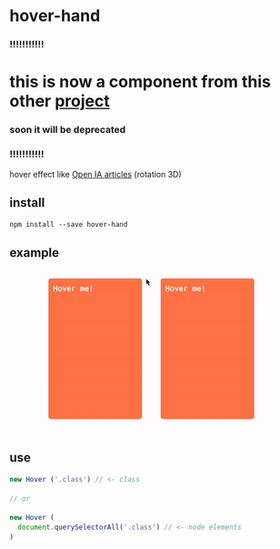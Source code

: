 # hover-hand
### !!!!!!!!!!!
# this is now a component from this other [project](https://github.com/e1016/eggui)
### soon it will be deprecated
### !!!!!!!!!!!
hover effect like [Open IA articles](https://openai.com/) (rotation 3D)

## install
```
npm install --save hover-hand
```
## example

<p align="center">
  <img src="media/ex.gif"/>
</p>

## use

```js
new Hover ('.class') // <- class

// or

new Hover (
  document.querySelectorAll('.class') // <- node elements
)
```
